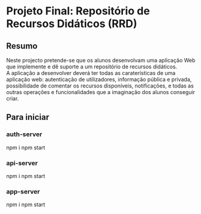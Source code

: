 # Projeto Final: Repositório de Recursos Didáticos (RRD)
## Resumo

Neste projecto pretende-se que os alunos desenvolvam uma aplicação Web que implemente e dê suporte a um
repositório de recursos didáticos.  
A aplicação a desenvolver deverá ter todas as caraterísticas de uma aplicação web: autenticação de utilizadores,
informação pública e privada, possibilidade de comentar os recursos disponíveis, notificações, e todas as outras
operações e funcionalidades que a imaginação dos alunos conseguir criar.  

## Para iniciar

### auth-server
npm i 
npm start  

### api-server
npm i 
npm start  

### app-server
npm i 
npm start

